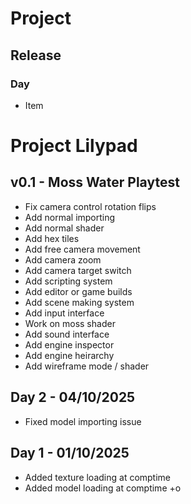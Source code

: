 # Project
## Release
### Day
- Item

# Project Lilypad

## v0.1 - Moss Water Playtest
- Fix camera control rotation flips
- Add normal importing
- Add normal shader
- Add hex tiles
- Add free camera movement
- Add camera zoom
- Add camera target switch
- Add scripting system
- Add editor or game builds
- Add scene making system
- Add input interface
- Work on moss shader
- Add sound interface
- Add engine inspector
- Add engine heirarchy
- Add wireframe mode / shader

## Day 2 - 04/10/2025
- Fixed model importing issue

## Day 1 - 01/10/2025
- Added texture loading at comptime
- Added model loading at comptime
+o
